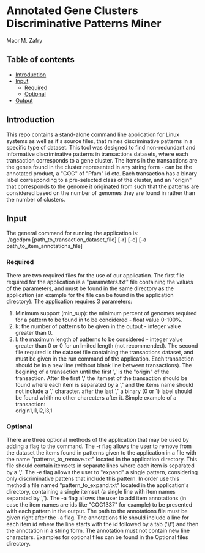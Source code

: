 # Annotated Gene Clusters Discriminative Patterns Miner

Maor M. Zafry
<br>

## Table of contents

* [Introduction](#introduction)
* [Input](#input)
   * [Required](#required)
   * [Optional](#optional)
* [Output](#output)

## Introduction

This repo contains a stand-alone command line application for Linux systems as well as it's source files, that mines discriminative patterns in a specific type of dataset. This tool was designed to find non-redundant and informative discriminative patterns in transactions datasets, where each transaction corresponds to a gene cluster. The items in the transactions are the genes found in the cluster represented in any string form - can be the annotated product, a "COG" of "Pfam" id etc. Each transaction has a binary label corresponding to a pre-selected class of the cluster, and an "origin" that corresponds to the genome it originated from such that the patterns are considered based on the number of genomes they are found in rather than the number of clusters.<br>

## Input
The general command for running the application is:<br>
./agcdpm [path_to_transaction_dataset_file] [-r] [-e] [-a path_to_item_annotations_file]

### Required

There are two required files for the use of our application. The first file required for the application is a "parameters.txt" file containing the values of the parameters, and must be found in the same directory as the application (an example for the file can be found in the application directory). The application requires 3 parameters:
  1) Minimum support (min_sup): the minimum percent of genomes required for a pattern to be found in to be concidered - float value 0-100%.
  2) k: the number of patterns to be given in the output - integer value greater than 0.
  3) l: the maximum length of patterns to be considered - integer value greater than 0 or 0 for unlimited length (not recommended).
The second file required is the dataset file containing the transactions dataset, and must be given in the run command of the application. Each transaction should be in a new line (without blank line between transactions). The begining of a transaction until the first ',' is the "origin" of the transaction. After the first ',' the itemset of the transaction should be found where each item is separated by a ',' and the items name should not include a ',' character. after the last ',' a binary (0 or 1) label should be found whith no other charecters after it. Simple example of a transaction:<br>
origin1,i1,i2,i3,1

### Optional

There are three optional methods of the application that may be used by adding a flag to the command. The -r flag allows the user to remove from the dataset the items found in patterns given to the application in a file with the name "patterns_to_remove.txt" located in the application directory. This file should contain itemsets in separate lines where each item is separated by a ','. The -e flag allows the user to "expand" a single pattern, considering only discriminative pattens that include this pattern. In order use this method a file named "pattern_to_expand.txt" located in the application's directory, containing a single itemset (a single line with item names separated by ','). The -a flag allows the user to add item annotations (in case the item names are ids like "COG1337" for example) to be presented with each pattern in the output. The path to the annotations file must be given right after the -a flag. The annotations file should include a line for each item id where the line starts with the id followed by a tab ('\t') and then the annotation in a string form. The annotation must not contain new line characters. Examples for optional files can be found in the Optional files directory.



